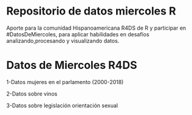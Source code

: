 Repositorio de  datos miercoles  R
=================================
Aporte para la comunidad Hispanoamericana R4DS de R y participar en #DatosDeMiercoles, para aplicar habilidades en desafíos analizando,procesando y visualizando datos.

Datos de Miercoles R4DS
========================
1-Datos mujeres en el parlamento (2000-2018)

2-Datos sobre  vinos  

3-Datos sobre legislación orientación sexual
